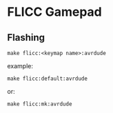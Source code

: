 # FLICC Gamepad

## Flashing
`make flicc:<keymap name>:avrdude`

example:

`make flicc:default:avrdude`

or:

`make flicc:mk:avrdude`
